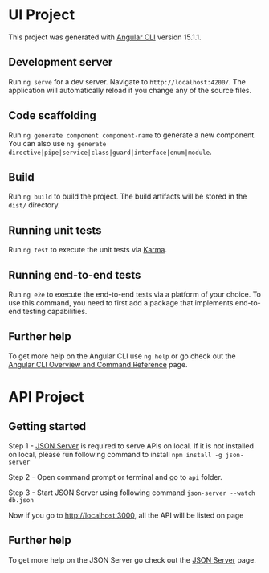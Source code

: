 # UI Project

This project was generated with [Angular CLI](https://github.com/angular/angular-cli) version 15.1.1.

## Development server

Run `ng serve` for a dev server. Navigate to `http://localhost:4200/`. The application will automatically reload if you change any of the source files.

## Code scaffolding

Run `ng generate component component-name` to generate a new component. You can also use `ng generate directive|pipe|service|class|guard|interface|enum|module`.

## Build

Run `ng build` to build the project. The build artifacts will be stored in the `dist/` directory.

## Running unit tests

Run `ng test` to execute the unit tests via [Karma](https://karma-runner.github.io).

## Running end-to-end tests

Run `ng e2e` to execute the end-to-end tests via a platform of your choice. To use this command, you need to first add a package that implements end-to-end testing capabilities.

## Further help

To get more help on the Angular CLI use `ng help` or go check out the [Angular CLI Overview and Command Reference](https://angular.io/cli) page.


# API Project

## Getting started
Step 1 - [JSON Server](https://www.npmjs.com/package/json-server) is required to serve APIs on local. If it is not installed on local, please run following command to install
`npm install -g json-server`

Step 2 - Open command prompt or terminal and go to `api` folder.

Step 3 - Start JSON Server using following command
`json-server --watch db.json`

Now if you go to [http://localhost:3000](http://localhost:3000), all the API will be listed on page

## Further help

To get more help on the JSON Server go check out the [JSON Server](https://www.npmjs.com/package/json-server) page.